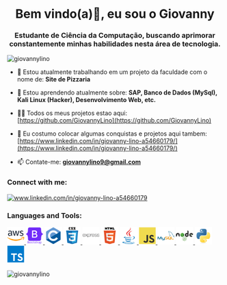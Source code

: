 <h1 align="center">Bem vindo(a)👋, eu sou o Giovanny</h1>
<h3 align="center">Estudante de Ciência da Computação, buscando aprimorar constantemente minhas habilidades nesta área de tecnologia.</h3>

<p align="left"> <img src="https://komarev.com/ghpvc/?username=giovannylino&label=Profile%20views&color=0e75b6&style=flat" alt="giovannylino" /> </p>

- 🔭 Estou atualmente trabalhando em um projeto da faculdade com o nome de: **Site de Pizzaria**

- 🌱 Estou aprendendo atualmente sobre: **SAP, Banco de Dados (MySql), Kali Linux (Hacker), Desenvolvimento Web, etc.**

- 👨‍💻 Todos os meus projetos estao aqui: [https://github.com/GiovannyLino](https://github.com/GiovannyLino)

- 📝 Eu costumo colocar algumas conquistas e projetos aqui tambem: [https://www.linkedin.com/in/giovanny-lino-a54660179/](https://www.linkedin.com/in/giovanny-lino-a54660179/)

- 📫 Contate-me: **giovannylino9@gmail.com**

<h3 align="left">Connect with me:</h3>
<p align="left">
<a href="https://linkedin.com/in/www.linkedin.com/in/giovanny-lino-a54660179" target="blank"><img align="center" src="https://raw.githubusercontent.com/rahuldkjain/github-profile-readme-generator/master/src/images/icons/Social/linked-in-alt.svg" alt="www.linkedin.com/in/giovanny-lino-a54660179" height="30" width="40" /></a>
</p>

<h3 align="left">Languages and Tools:</h3>
<p align="left"> <a href="https://aws.amazon.com" target="_blank" rel="noreferrer"> <img src="https://raw.githubusercontent.com/devicons/devicon/master/icons/amazonwebservices/amazonwebservices-original-wordmark.svg" alt="aws" width="40" height="40"/> </a> <a href="https://getbootstrap.com" target="_blank" rel="noreferrer"> <img src="https://raw.githubusercontent.com/devicons/devicon/master/icons/bootstrap/bootstrap-plain-wordmark.svg" alt="bootstrap" width="40" height="40"/> </a> <a href="https://www.cprogramming.com/" target="_blank" rel="noreferrer"> <img src="https://raw.githubusercontent.com/devicons/devicon/master/icons/c/c-original.svg" alt="c" width="40" height="40"/> </a> <a href="https://www.w3schools.com/css/" target="_blank" rel="noreferrer"> <img src="https://raw.githubusercontent.com/devicons/devicon/master/icons/css3/css3-original-wordmark.svg" alt="css3" width="40" height="40"/> </a> <a href="https://expressjs.com" target="_blank" rel="noreferrer"> <img src="https://raw.githubusercontent.com/devicons/devicon/master/icons/express/express-original-wordmark.svg" alt="express" width="40" height="40"/> </a> <a href="https://www.w3.org/html/" target="_blank" rel="noreferrer"> <img src="https://raw.githubusercontent.com/devicons/devicon/master/icons/html5/html5-original-wordmark.svg" alt="html5" width="40" height="40"/> </a> <a href="https://www.java.com" target="_blank" rel="noreferrer"> <img src="https://raw.githubusercontent.com/devicons/devicon/master/icons/java/java-original.svg" alt="java" width="40" height="40"/> </a> <a href="https://developer.mozilla.org/en-US/docs/Web/JavaScript" target="_blank" rel="noreferrer"> <img src="https://raw.githubusercontent.com/devicons/devicon/master/icons/javascript/javascript-original.svg" alt="javascript" width="40" height="40"/> </a> <a href="https://www.mysql.com/" target="_blank" rel="noreferrer"> <img src="https://raw.githubusercontent.com/devicons/devicon/master/icons/mysql/mysql-original-wordmark.svg" alt="mysql" width="40" height="40"/> </a> <a href="https://nodejs.org" target="_blank" rel="noreferrer"> <img src="https://raw.githubusercontent.com/devicons/devicon/master/icons/nodejs/nodejs-original-wordmark.svg" alt="nodejs" width="40" height="40"/> </a> <a href="https://www.python.org" target="_blank" rel="noreferrer"> <img src="https://raw.githubusercontent.com/devicons/devicon/master/icons/python/python-original.svg" alt="python" width="40" height="40"/> </a> <a href="https://www.typescriptlang.org/" target="_blank" rel="noreferrer"> <img src="https://raw.githubusercontent.com/devicons/devicon/master/icons/typescript/typescript-original.svg" alt="typescript" width="40" height="40"/> </a> </p>

<p><img align="center" src="https://github-readme-stats.vercel.app/api/top-langs?username=giovannylino&show_icons=true&locale=en&layout=compact" alt="giovannylino" /></p>
